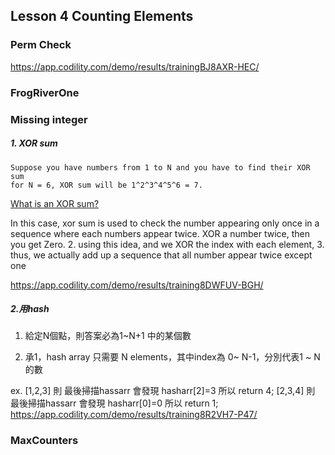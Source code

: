 ## Lesson 4 Counting Elements 

### Perm Check
https://app.codility.com/demo/results/trainingBJ8AXR-HEC/

### FrogRiverOne

### Missing integer
##### 1. XOR sum
        
    Suppose you have numbers from 1 to N and you have to find their XOR sum 
    for N = 6, XOR sum will be 1^2^3^4^5^6 = 7.
[What is an XOR sum?](https://stackoverflow.com/questions/17284337/what-is-an-xor-sum)

In this case, xor sum is used to check the number appearing only once in a sequence where each numbers appear twice. XOR a number twice, then you get Zero.
2. using this idea, and we XOR the index with each element,
3. thus, we actually add up a sequence that all number appear twice except one

https://app.codility.com/demo/results/training8DWFUV-BGH/


##### 2.用hash 

1. 給定N個點，則答案必為1~N+1 中的某個數

2. 承1，hash array 只需要 N elements，其中index為 0~ N-1，分別代表1 ~ N的數

ex. 
[1,2,3]  則 最後掃描hassarr 會發現 hasharr[2]=3  所以 return 4;
[2,3,4]  則 最後掃描hassarr 會發現 hasharr[0]=0  所以 return 1;
https://app.codility.com/demo/results/training8R2VH7-P47/

### MaxCounters